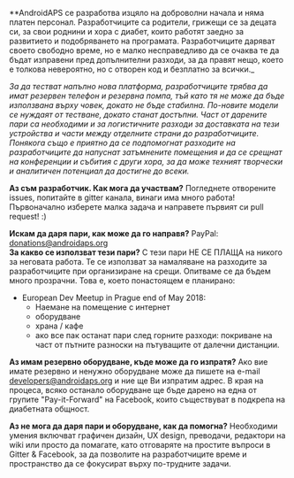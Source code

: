 **AndroidAPS се разработва изцяло на доброволни начала и няма платен персонал. Разработчиците са родители, грижещи се за децата си, за свои роднини и хора с диабет, които работят заедно за развитието и подобряването на програмата. Разработчиците даряват своето свободно време, но е малко несправедливо да се очаква те да бъдат изправени пред допълнителни разходи, за да правят нещо, което е толкова невероятно, но с отворен код и безплатно за всички._

_За да тестват напълно нова платформа, разработчиците трябва да имат резервен телефон и резервна помпа, тъй като тя не може да бъде използвана върху човек, докато не бъде стабилна. По-новите модели се нуждаят от тестване, докато станат достъпни. Част от дарените пари са необходими и за логистичните разходи за доставката на тези устройства и части между отделните страни до разработчиците. Понякога също е приятно да се подпомогнат разходите на разработчиците да напуснат затъмнените помещения и да се срещнат на конференции и събития с други хора, за да може техният творчески и аналитичен потенциал да достигне до всеки._

**Аз съм разработчик. Как мога да участвам?**  Погледнете отворените issues, попитайте в gitter канала, винаги има много работа! 
Първоначално изберете малка задача и направете първият си pull request! :)

**Искам да даря пари, как може да го направя?**  PayPal: donations@androidaps.org  
**За какво се използват тези пари?** С тези пари НЕ СЕ ПЛАЩА на никого за неговата работа. Те се използват за намаляване на разходите за разработчиците при организиране на срещи. Опитваме се да бъдем много прозрачни. Това е, което понастоящем е планирано: 
  * European Dev Meetup in Prague end of May 2018:
    * Наемане на помещение с интернет
    * оборудване
    * храна / кафе
    * ако все пак останат пари след горните разходи: покриване на част от пътните разноски на пътуващите от далечни дистанции. 

**Аз имам резервно оборудване, къде може да го изпратя?** Ако вие имате резервно и ненужно оборудване може да пишете на  e-mail developers@androidaps.org и ние ще Ви изпратим адрес. В края на процеса, всяко останало оборудване ще бъде дарено на една от групите "Pay-it-Forward" на Facebook, които съществуват в подкрепа на диабетната общност.

**Аз не мога да даря пари и оборудване, как да помогна?** Необходими умения включват графичен дизайн, UX design, преводачи, редактори на wiki или просто да помагате, като отговаряте на простите въпроси в Gitter & Facebook, за да позволите на разработчиците време и пространство да се фокусират върху по-трудните задачи.